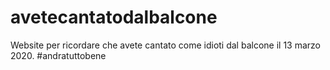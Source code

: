 # avetecantatodalbalcone
Website per ricordare che avete cantato come idioti dal balcone il 13 marzo 2020. #andratuttobene
